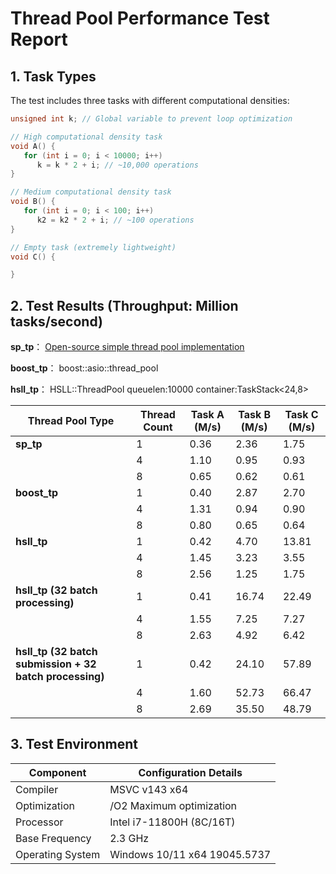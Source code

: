 # Thread Pool Performance Test Report  

## 1. Task Types  
The test includes three tasks with different computational densities:  

```cpp  
unsigned int k; // Global variable to prevent loop optimization  

// High computational density task  
void A() {  
   for (int i = 0; i < 10000; i++)  
      k = k * 2 + i; // ~10,000 operations  
}  

// Medium computational density task  
void B() {  
   for (int i = 0; i < 100; i++)  
      k2 = k2 * 2 + i; // ~100 operations  
}  

// Empty task (extremely lightweight)  
void C() {  

}  
```  

## 2. Test Results (Throughput: Million tasks/second)  

**sp_tp**：  [Open-source simple thread pool implementation](https://github.com/progschj/ThreadPool.git)  

**boost_tp**：  boost::asio::thread_pool

**hsll_tp**：   HSLL::ThreadPool  queuelen:10000 container:TaskStack<24,8>



| Thread Pool Type         | Thread Count | Task A (M/s) | Task B (M/s) | Task C (M/s) |
|--------------------------|--------------|--------------|--------------|--------------|
| **sp_tp**                | 1            | 0.36         | 2.36         | 1.75         |
|                          | 4            | 1.10         | 0.95         | 0.93         |
|                          | 8            | 0.65         | 0.62         | 0.61         |
| **boost_tp**             | 1            | 0.40         | 2.87         | 2.70         |
|                          | 4            | 1.31         | 0.94         | 0.90         |
|                          | 8            | 0.80         | 0.65         | 0.64         |
| **hsll_tp**              | 1            | 0.42         | 4.70         | 13.81        |
|                          | 4            | 1.45         | 3.23         | 3.55         |
|                          | 8            | 2.56         | 1.25         | 1.75         |
| **hsll_tp (32 batch processing)** | 1            | 0.41         | 16.74        | 22.49        |
|                          | 4            | 1.55         | 7.25         | 7.27         |
|                          | 8            | 2.63         | 4.92         | 6.42         |
| **hsll_tp (32 batch submission + 32 batch processing)** | 1            | 0.42         | 24.10        | 57.89        |
|                          | 4            | 1.60         | 52.73        | 66.47        |
|                          | 8            | 2.69         | 35.50        | 48.79        |



## 3. Test Environment  
| Component       | Configuration Details              |  
|-----------------|------------------------------------|  
| Compiler        | MSVC v143 x64                      |  
| Optimization    | /O2 Maximum optimization           |  
| Processor       | Intel i7-11800H (8C/16T)           |  
| Base Frequency  | 2.3 GHz                            |  
| Operating System| Windows 10/11 x64 19045.5737       |